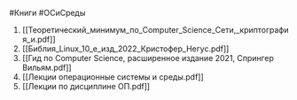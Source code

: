 #Книги #ОСиСреды

1. [[Теоретический_минимум_по_Computer_Science_Сети,_криптография_и.pdf]]
2. [[Библия_Linux_10_е_изд_2022_Кристофер_Негус.pdf]]
3. [[Гид по Computer Science, расширенное издание 2021, Спрингер Вильям.pdf]]
4. [[Лекции операционные системы и среды.pdf]]
5. [[Лекции по дисциплине ОП.pdf]]